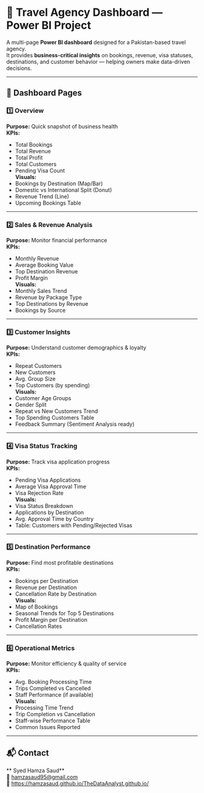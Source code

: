 # 🧳 Travel Agency Dashboard — Power BI Project

A multi-page **Power BI dashboard** designed for a Pakistan-based travel agency.  
It provides **business-critical insights** on bookings, revenue, visa statuses, destinations, and customer behavior — helping owners make data-driven decisions.

---

## 📑 Dashboard Pages

### 1️⃣ Overview
**Purpose:** Quick snapshot of business health  
**KPIs:**
- Total Bookings
- Total Revenue
- Total Profit
- Total Customers
- Pending Visa Count  
**Visuals:**
- Bookings by Destination (Map/Bar)
- Domestic vs International Split (Donut)
- Revenue Trend (Line)
- Upcoming Bookings Table

---

### 2️⃣ Sales & Revenue Analysis
**Purpose:** Monitor financial performance  
**KPIs:**
- Monthly Revenue
- Average Booking Value
- Top Destination Revenue
- Profit Margin  
**Visuals:**
- Monthly Sales Trend
- Revenue by Package Type
- Top Destinations by Revenue
- Bookings by Source

---

### 3️⃣ Customer Insights
**Purpose:** Understand customer demographics & loyalty  
**KPIs:**
- Repeat Customers
- New Customers
- Avg. Group Size
- Top Customers (by spending)  
**Visuals:**
- Customer Age Groups
- Gender Split
- Repeat vs New Customers Trend
- Top Spending Customers Table
- Feedback Summary (Sentiment Analysis ready)

---

### 4️⃣ Visa Status Tracking
**Purpose:** Track visa application progress  
**KPIs:**
- Pending Visa Applications
- Average Visa Approval Time
- Visa Rejection Rate  
**Visuals:**
- Visa Status Breakdown
- Applications by Destination
- Avg. Approval Time by Country
- Table: Customers with Pending/Rejected Visas

---

### 5️⃣ Destination Performance
**Purpose:** Find most profitable destinations  
**KPIs:**
- Bookings per Destination
- Revenue per Destination
- Cancellation Rate by Destination  
**Visuals:**
- Map of Bookings
- Seasonal Trends for Top 5 Destinations
- Profit Margin per Destination
- Cancellation Rates

---

### 6️⃣ Operational Metrics
**Purpose:** Monitor efficiency & quality of service  
**KPIs:**
- Avg. Booking Processing Time
- Trips Completed vs Cancelled
- Staff Performance (if available)  
**Visuals:**
- Processing Time Trend
- Trip Completion vs Cancellation
- Staff-wise Performance Table
- Common Issues Reported

---

## 📬 Contact
** Syed Hamza Saud**  
📧 hamzasaud95@gmail.com  
🔗 https://hamzasaud.github.io/TheDataAnalyst.github.io/
